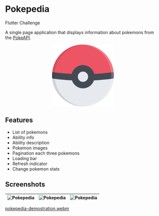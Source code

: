 # Pokepedia

Flutter Challenge

A single page application that displays information about pokemons from the [PokeAPI](https://pokeapi.co/).

<p align="center">
  <img src="./assets/icon/icon_app.png" alt="drawing" width="200"/>
</p>



## Features

- List of pokemons
- Ability info
- Ability description
- Pokemon images
- Pagination each three pokemons
- Loading bar
- Refresh indicator
- Change pokemon stats

## Screenshots

| ![Pokepedia](https://i.ibb.co/LthpjCg/Screenshot-20240513-112831.png) | ![Pokepedia](https://i.ibb.co/DgDbwDw/Screenshot-20240513-112933.png) | ![Pokepedia](https://i.ibb.co/W3Sxk3B/Screenshot-20240513-113031.png) |
|---| --- | --- | 

[pokepedia-demostration.webm](https://github.com/AngelEduSuri/Pokepedia/assets/77578301/284715d6-10f6-4532-b1c0-bf90b75f95b6)











